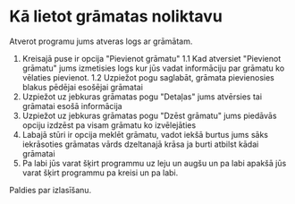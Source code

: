 # Kā lietot grāmatas noliktavu
Atverot programu jums atveras logs ar grāmātam.
1. Kreisajā puse ir opcija "Pievienot grāmatu"
   1.1 Kad atversiet "Pievienot grāmatu" jums izmetisies logs kur jūs vadat informāciju par grāmatu ko vēlaties pievienot.
   1.2 Uzpiežot pogu saglabāt, grāmata pievienosies blakus pēdējai esošējai grāmatai
2. Uzpiežot uz jebkuras grāmatas pogu "Detaļas" jums atvērsies tai grāmatai esošā informācija
3. Uzpiežot uz jebkuras grāmatas pogu "Dzēst grāmatu" jums piedāvās opciju izdzēst pa visam grāmatu ko izvēlejāties
4. Labajā stūri ir opcija meklēt grāmatu, vadot iekšā burtus jums sāks iekrāsoties grāmatas vārds dzeltanajā krāsa ja burti atbilst kādai grāmatai
5. Pa labi jūs varat šķirt programmu uz leju un augšu un pa labi apakšā jūs varat šķirt programmu pa kreisi un pa labi.


Paldies par izlasīšanu.
